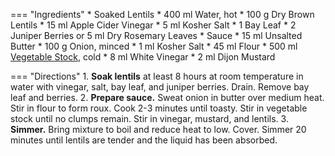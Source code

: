=== "Ingredients"
    * Soaked Lentils
        * 400 ml Water, hot
        * 100 g Dry Brown Lentils
        * 15 ml Apple Cider Vinegar
        * 5 ml Kosher Salt
        * 1 Bay Leaf
        * 2 Juniper Berries or 5 ml Dry Rosemary Leaves
    * Sauce
        * 15 ml Unsalted Butter
        * 100 g Onion, minced
        * 1 ml Kosher Salt
        * 45 ml Flour
        * 500 ml [Vegetable Stock](../../soups/stocks/vegetable-stock.md), cold
        * 8 ml White Vinegar
        * 2 ml Dijon Mustard

=== "Directions"
    1. **Soak lentils** at least 8 hours at room temperature in water with vinegar, salt, bay leaf, and juniper berries. Drain. Remove bay leaf and berries.
    2. **Prepare sauce.** Sweat onion in butter over medium heat. Stir in flour to form roux. Cook 2-3 minutes until toasty. Stir in vegetable stock until no clumps remain. Stir in vinegar, mustard, and lentils.
    3. **Simmer.** Bring mixture to boil and reduce heat to low. Cover. Simmer 20 minutes until lentils are tender and the liquid has been absorbed.

[^1]:
    bummi68. ["Linsen schwäbisch."](https://www.chefkoch.de/rezepte/272611104325658/Linsen-schwaebisch.html) *Chef Koch.* 29 December 2004. Accessed January 2021.
[^2]:
    Killebrew, Kimberly. ["Swabian-style German Lentils with Spaetzle (Schwäbische Linsen mit Spätzle)."](https://www.daringgourmet.com/swabian-style-german-lentils-with-spaetzle-schwabische-linsen-mit-spatzle/) *The Daring Gourmet.* 6 April 2015. Accessed January 2021.
[^3]:
    krollekopp. ["Schwäbische Linsen mit Spätzle und Saitenwürstchen."](https://www.chefkoch.de/rezepte/2103441339486118/Schwaebische-Linsen-mit-Spaetzle-und-Saitenwuerstchen.html) 12 June 2012. Accessed January 2021.

